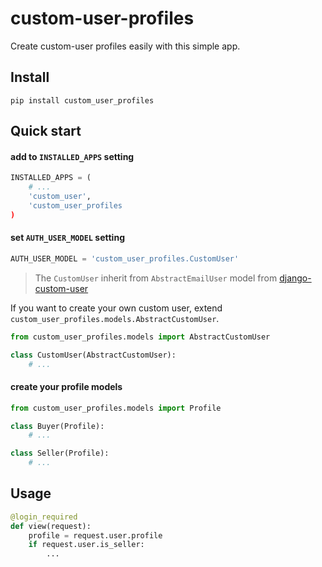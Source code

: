 # custom-user-profiles

Create custom-user profiles easily with this simple app.


## Install

    pip install custom_user_profiles


## Quick start

#### add to `INSTALLED_APPS` setting

```python
INSTALLED_APPS = (
    # ...
    'custom_user',
    'custom_user_profiles
)
```

#### set `AUTH_USER_MODEL` setting

```python
AUTH_USER_MODEL = 'custom_user_profiles.CustomUser'
```

> The `CustomUser` inherit from `AbstractEmailUser` model from [django-custom-user](https://github.com/jcugat/django-custom-user)

If you want to create your own custom user, extend `custom_user_profiles.models.AbstractCustomUser`.

```python
from custom_user_profiles.models import AbstractCustomUser

class CustomUser(AbstractCustomUser):    
	# ...
```

#### create your profile models

```python
from custom_user_profiles.models import Profile

class Buyer(Profile):
    # ...

class Seller(Profile):
    # ...
```


## Usage

```python
@login_required
def view(request):
    profile = request.user.profile
    if request.user.is_seller:
        ...
```

